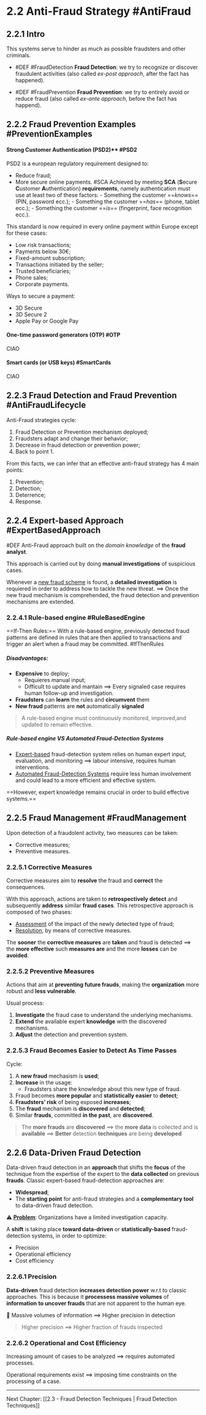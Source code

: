 # 2.2 Anti-Fraud Strategy #AntiFraud
## 2.2.1 Intro

This systems serve to hinder as much as possible fraudsters and other criminals.

- #DEF #FraudDetection **Fraud Detection**: we try to recognize or discover fraudulent activities (also called *ex-post approach*, after the fact has happened).

- #DEF #FraudPrevention **Fraud Prevention**:  we try to entirely avoid or reduce fraud (also called *ex-ante approach*, before the fact has happend).

## 2.2.2 Fraud Prevention Examples #PreventionExamples
#### Strong Customer Authentication (PSD2)** #PSD2

PSD2 is a european regulatory requirement designed to:
- Reduce fraud;
- More secure online payments. #SCA
	Achieved by meeting **SCA** (**S**ecure **C**ustomer **A**uthentication) **requirements**, namely authentication must use at least two of these factors:
			- Something the customer ==*knows*== (PIN, password ecc.);
			- Something the customer ==*has*== (phone, tablet ecc.);
			- Something the customer ==*is*== (fingerprint, face recognition ecc.). 

This standard is now required in every online payment within Europe except for these cases:
- Low risk transactions;
- Payments below 30€;
- Fixed-amount subscription;
- Transactions initiated by the seller;
- Trusted beneficiaries;
- Phone sales;
- Corporate payments.

Ways to secure a payment:
- 3D Secure
- 3D Secure 2
- Apple Pay or Google Pay

#### One-time password generators (OTP) #OTP

CIAO

####  Smart cards (or USB keys) #SmartCards

CIAO


## 2.2.3 Fraud Detection and Fraud Prevention #AntiFraudLifecycle

Anti-Fraud strategies cycle:
1. Fraud Detection or Prevention mechanism deployed;
2. Fraudsters adapt and change their behavior;
3. Decrease in fraud detection or prevention power;
4. Back to point 1.

From this facts, we can infer that an effective anti-fraud strategy has 4 main points:
1. Prevention;
2. Detection;
3. Deterrence;
4. Response.

## 2.2.4 Expert-based Approach #ExpertBasedApproach
#DEF Anti-Fraud approach built on the *domain knowledge* of the **fraud analyst**.

This approach is carried out by doing **manual investigations** of suspicious cases. 

Whenever a <u>new fraud scheme</u> is found, a **detailed investigation** is requiered in order to address how to tackle the new threat.
==> Once the new fraud mechanism is comprehended, the fraud detection and prevention mechanisms are extended.

### 2.2.4.1 Rule-based engine #RuleBasedEngine
==If-Then Rules:== With a rule-based engine, previously detected fraud patterns are defined in rules that are then applied to transactions and trigger an alert when a fraud may be committed. #IfThenRules

##### Disadvantages:
- **Expensive** to deploy;
	- Requieres manual input;
	- Difficult to update and mantain
	   ==> Every signaled case requires human follow-up and investigation.
- **Fraudsters** can **learn** the rules and **circumvent** them
- **New fraud** patterns are **not** automatically **signaled**

> A rule-based engine must continuously monitored, improved,and updated to remain effective.

##### Rule-based engine VS Automated Fraud-Detection Systems
- <u>Expert-based</u> fraud-detection system relies on human expert input, evaluation, and monitoring ==> labour intensive, requires human interventions.
- <u>Automated Fraud-Detection Systems</u> require less human involvement and could lead to a more efficient and effective system.

==However, expert knowledge remains crucial in order to build effective systems.==

## 2.2.5 Fraud Management #FraudManagement 
Upon detection of a fraudolent activity, two measures can be taken:
- Corrective measures; 
- Preventive measures.

### 2.2.5.1 Corrective Measures
Corrective measures aim to **resolve** the fraud and **correct** the consequences.

With this approach, actions are taken to **retrospectively detect** and subsequently **address** similar **fraud cases**.
This retrospective approach is composed of two phases:
- <u>Assessment</u> of the impact of the newly detected type of fraud;
- <u>Resolution</u>, by means of corrective measures.

The **sooner** the **corrective measures** are **taken** and fraud is detected ==> the **more effective** such **measures are** and the more **losses** can be **avoided**.

### 2.2.5.2 Preventive Measures
Actions that aim at **preventing future frauds**, making the **organization** more robust and **less vulnerable**.

Usual process:
1. **Investigate** the fraud case to understand the underlying
mechanisms.
2. **Extend** the available expert **knowledge** with the
discovered mechanisms.
3. **Adjust** the detection and prevention system.

### 2.2.5.3 Fraud Becomes Easier to Detect As Time Passes
Cycle:
1. A **new fraud** mechasism is **used**;
2. **Increase** in the usage:
	- Fraudsters share the knowledge about this new type of fraud.
3. Fraud becomes **more popular** and **statistically easier** to **detect**;
4. **Fraudsters’ risk** of being exposed **increases**;
5. The **fraud** mechanism is **discovered** and **detected**;
6. Similar **frauds**, committed **in the past**, are **discovered**.

> The **more frauds** are **discovered** ==>  the **more data** is collected and is **available** ==> **Better** detection **techniques** are being **developed** 

## 2.2.6 Data-Driven Fraud Detection
Data-driven fraud detection in an **approach** that shifts the **focus** of the technique from the expertise of the expert to the **data collected** on previous **frauds**.
Classic expert-based fraud-detection approaches are:
- **Widespread**;
- The **starting point** for anti-fraud strategies and a **complementary tool** to data-driven fraud detection.

⚠ <u>**Problem**</u>: Organizations have a limited investigation capacity.

A **shift** is taking place **toward data-driven** or **statistically-based** fraud-detection systems, in order to optimize:
- Precision
- Operational efficiency
- Cost efficiency

### 2.2.6.1 Precision
**Data-driven** fraud detection **increases detection power** w.r.t to classic approaches. This is because it **processess massive volumes** of **information** **to uncover frauds** that are not apparent to the human eye.

🎯 Massive volumes of information ==> Higher precision in detection

> Higher precision ==> Higher fraction of frauds inspected

### 2.2.6.2 Operational and Cost Efficiency
Increasing amount of cases to be analyzed ==> requires automated processes.

Operational requirements exist ==> imposing time constraints on the processing of a case.

---

Next Chapter: [[2.3 - Fraud Detection Techniques | Fraud Detection Techniques]]